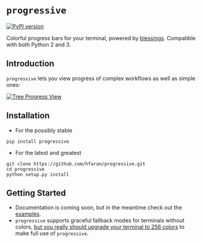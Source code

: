 # `progressive`

[![PyPI version](https://badge.fury.io/py/progressive.svg)](http://badge.fury.io/py/progressive)

Colorful progress bars for your terminal, powered by [blessings](https://github.com/erikrose/blessings). Compatible with both Python 2 and 3.

## Introduction

`progressive` lets you view progress of complex workflows as well as simple ones:

[![Tree Progress View](https://raw.githubusercontent.com/hfaran/progressive/master/example.gif)](https://github.com/hfaran/progressive)


## Installation

* For the possibly stable

```
pip install progressive
```

* For the latest and greatest

```
git clone https://github.com/hfaran/progressive.git
cd progressive
python setup.py install
```

## Getting Started

* Documentation is coming soon, but in the meantime check out the [examples](https://github.com/hfaran/progressive/blob/master/examples.py).
* `progressive` supports graceful fallback modes for terminals without colors, [but you really should upgrade your terminal to 256 colors](http://pastelinux.wordpress.com/2010/12/01/upgrading-linux-terminal-to-256-colors/) to make full use of `progressive`.
